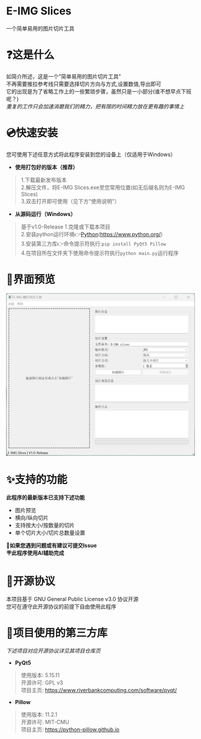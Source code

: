 # E-IMG Slices

一个简单易用的图片切片工具

# ❓这是什么

如简介所述，这是一个“简单易用的图片切片工具”</br>
不再需要推拉参考线只需要选择切片方向与方式,设置数值,导出即可</br>
它的出现是为了省略工作上的一些繁琐步骤，虽然只是一小部分(谁不想早点下班呢？)</br>
*重复的工作只会加速消磨我们的精力，把有限的时间精力放在更有趣的事情上*</br>

# 💿快速安装

您可使用下述任意方式将此程序安装到您的设备上（仅适用于Windows）

- **使用打包好的版本（推荐）**
> 1.下载最新发布版本</br>
> 2.解压文件，将E-IMG Slices.exe至您常用位置(如无后缀名则为E-IMG Slices)  </br>
> 3.双击打开即可使用（见下方"使用说明"）  </br>
- **从源码运行（Windows）**
> 基于v1.0-Release
> 1.克隆或下载本项目</br>
> 2.安装python运行环境👉[Python](https://www.runoob.com)(https://www.python.org/)</br>
> 3.安装第三方库👉命令提示符执行:`pip install PyQt5 Pillow`</br>
> 4.在项目所在文件夹下使用命令提示符执行`python main.py`运行程序</br>

# 🔦界面预览
![图片预览区域](./Markdown_images/App.png)

# ✨支持的功能
**此程序的最新版本已支持下述功能**
- 图片预览
- 横向/纵向切片
- 支持按大小/按数量的切片
- 单个切片大小/切片总数量设置

**🐛如果您遇到问题或有建议可提交Issue**</br>
**🪧此程序使用AI辅助完成**</br>

# 📃开源协议
本项目基于 GNU General Public License v3.0 协议开源</br>
您可在遵守此开源协议的前提下自由使用此程序

# 📕项目使用的第三方库
*下述项目对应开源协议详见其项目仓库页*
- **PyQt5**
>   使用版本: 5.15.11</br>
>   开源许可: GPL v3</br>
>   项目主页: https://www.riverbankcomputing.com/software/pyqt/</br>
- **Pillow**
>   使用版本: 11.2.1</br>
>   开源许可: MIT-CMU</br>
>   项目主页: https://python-pillow.github.io</br>

